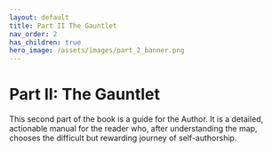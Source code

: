 ```yaml
---
layout: default
title: Part II The Gauntlet
nav_order: 2
has_children: true
hero_image: /assets/images/part_2_banner.png
---
```


# Part II: The Gauntlet

This second part of the book is a guide for the Author. It is a detailed, actionable manual for the reader who, after understanding the map, chooses the difficult but rewarding journey of self-authorship.
